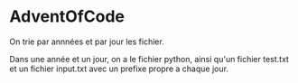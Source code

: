 # AdventOfCode

On trie par annnées et par jour les fichier. 

Dans une année et un jour, on a le fichier python, ainsi qu'un fichier test.txt et un fichier input.txt avec un prefixe propre a chaque jour.
